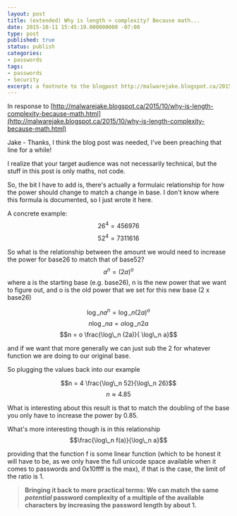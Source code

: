 ```yaml
---
layout: post
title: (extended) Why is length > complexity? Because math...
date: 2015-10-11 15:45:19.000000000 -07:00
type: post
published: true
status: publish
categories:
- passwords
tags:
- passwords
- Security
excerpt: a footnote to the blogpost http://malwarejake.blogspot.ca/2015/10/why-is-length-complexity-because-math.html
---
```

In response to [http://malwarejake.blogspot.ca/2015/10/why-is-length-complexity-because-math.html](http://malwarejake.blogspot.ca/2015/10/why-is-length-complexity-because-math.html)

Jake - Thanks, I think the blog post was needed, I've been preaching that line for a while!

I realize that your target audience was not necessarily technical, but the stuff in this post is only maths, not code.

So, the bit I have to add is, there's actually a formulaic relationship for how the power should change to match a change in base. I don't know where this formula is documented, so I just wrote it here.

A concrete example:
$$26^4 = 456976$$
$$52^4 = 7311616$$

So what is the relationship between the amount we would need to increase the power for base26 to match that of base52?
$$a^n = (2a)^o$$
where a is the starting base (e.g. base26), n is the new power that we want to figure out, and o is the old power that we set for this new base (2 x base26)

$$\log\_n a^n = \log\_n (2a)^o$$
$$n\log\_n a = o\log\_n 2a$$
$$n = o \frac{\log\_n (2a)}{ \log\_n a}$$

and if we want that more generally we can just sub the 2 for whatever function we are doing to our original base.

So plugging the values back into our example</p>
$$n = 4 \frac{\log\_n 52}{\log\_n 26}$$
$$n \approx 4.85$$

What is interesting about this result is that to match the doubling of the base you only have to increase the power by 0.85.

What's more interesting though is in this relationship
$$\frac{\log\_n f(a)}{\log\_n a}$$

providing that the function f is some linear function (which to be honest it will have to be, as we only have the full unicode space available when it comes to passwords and 0x10ffff is the max), if that is the case, the limit of the ratio is 1.

>**Bringing it back to more practical terms:
We can match the same _potential_ password complexity of a multiple of the available characters by increasing the password length by about 1.**
